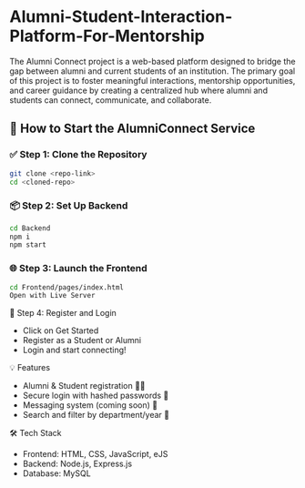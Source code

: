 # Alumni-Student-Interaction-Platform-For-Mentorship
The Alumni Connect project is a web-based platform designed to bridge the gap between alumni and current students of an institution. The primary goal of this project is to foster meaningful interactions, mentorship opportunities, and career guidance by creating a centralized hub where alumni and students can connect, communicate, and collaborate.

## 🚀 How to Start the AlumniConnect Service

### ✅ Step 1: Clone the Repository
```bash
git clone <repo-link>
cd <cloned-repo>
```
### 📦 Step 2: Set Up Backend
```bash
cd Backend
npm i
npm start
```
### 🌐 Step 3: Launch the Frontend
```bash
cd Frontend/pages/index.html
Open with Live Server
```

🔐 Step 4: Register and Login
- Click on Get Started
- Register as a Student or Alumni
- Login and start connecting!

💡 Features
-  Alumni & Student registration 🧑‍🎓
-  Secure login with hashed passwords 🔐
-  Messaging system (coming soon) 📨
-  Search and filter by department/year 🔎

🛠️ Tech Stack
- Frontend: HTML, CSS, JavaScript, eJS
- Backend: Node.js, Express.js
- Database: MySQL
  
